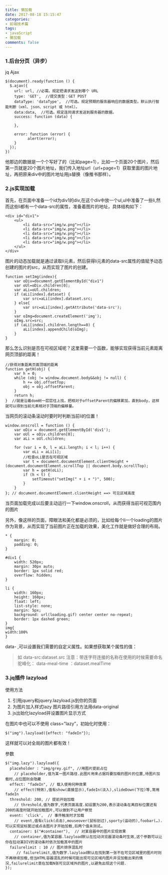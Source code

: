 ```yaml
---
title: 懒加载
date: 2017-08-18 15:15:47
categories:
- 前端技术篇
tags:
- javaScript
- 懒加载
comments: false
---
```


### 1.后台分页（异步）
jq Ajax


```
$(document).ready(function () {
  $.ajax({
    url: url, //必需。规定把请求发送到哪个 URL
    type: 'GET',  //提交类型：GET POST
    dataType: 'dataType',  //可选。规定预期的服务器响应的数据类型。默认执行智能判断（xml、json、script 或 html）。
    data:data,  //可选。规定连同请求发送到服务器的数据。
    success: function (data) {
    
    },

    error: function (error) {
          alert(error);
    }
  });
})
```

他那边的数据是一个个写好了的（比如page=1），比如一个页面20个图片，然后第一页就是20个图片地址，我们传入地址url（url+page=1）获取里面的图片地址，再把原来div中的图片地址用js替换（像推书那样）。

### 2.js实现加载
首先，在页面中准备一个id为div1的div,在这个div中放一个ul,ul中准备了一些li,然而这些li都有一个data-src的属性，准备着图片的地址，具体结构如下：


```
<div id="div1">
    <ul>
        <li data-src="img/w.png"></li>
        <li data-src="img/w.png"></li>
        <li data-src="img/w.png"></li>
        <li data-src="img/w.png"></li>
        <li data-src="img/w.png"></li>
    </ul>
</div>
```

图片的动态加载就是通过读取li元素，然后获得li元素的data-src属性的值赋予动态创建的图片的src，从而实现了图片的创建。


```
function setImg(index){
    var oDiv=document.getElementById("div1")
    var oUl=oDiv.children[0];
    var aLi=oUl.children;
    if (aLi[index].dataset) {
        var src=aLi[index].dataset.src;
    } else{
        var src=aLi[index].getAttribute('data-src');
    }
    var oImg=document.createElement('img');
    oImg.src=src;
    if (aLi[index].children.length==0) {
        aLi[index].appendChild(oImg); 
    }
}
```

那么怎么识别是否在可视区域呢？这里需要一个函数，能够实现获得当前元素距离网页顶部的距离！


```
//获得对象距离页面顶端的距离  
function getH(obj) {  
    var h = 0;  
    while (obj != window.document.body&&obj != null) {  
        h += obj.offsetTop;  
        obj = obj.offsetParent;  
    }  
    return h;  
}  //就是沿着dom树一层层往上找，把相对于offsetParent的偏移累加，直到body，这样就可以得到当前元素相对于顶端的偏移量。
```

当网页的滚动条滚动时要时时判断当前li的位置！


```
window.onscroll = function () {
    var oDiv = document.getElementById('div1');
    var oUl = oDiv.children[0];
    var aLi = oUl.children;

    for (var i = 0, l = aLi.length; i < l; i++) {
        var oLi = aLi[i];
        //检查oLi是否在可视区域
        var t = document.documentElement.clientHeight + (document.documentElement.scrollTop || document.body.scrollTop);
        var h = getH(oLi);
        if (h < t) {
            setTimeout("setImg(" + i + ")", 500);
        }
    }
}; // document.documentElement.clientHeight ==> 可见区域高度
```

当页面加载完成以后要主动运行一下window.onscroll，从而获得当前可视范围内的图片

另外，像这样的页面，障眼法和美化都是必须的，比如给每个li一个loading的图片作为背景，从而实现了当前图片正在加载的效果，美化工作就是做好合理的布局。


```
* {
    margin: 0;
    padding: 0;
}

#div1 {
    width: 520px;
    margin: 30px auto;
    border: 1px solid red;
    overflow: hidden;
}

li {
    width: 160px;
    height: 160px;
    float: left;
    list-style: none;
    margin: 5px;
    background: url(loading.gif) center center no-repeat;
    border: 1px dashed green;
}
img{
width:100%
}
```

data- ,可以设置我们需要的自定义属性。如果想获取某个属性的值：

> 如 data-src:dataset.src
> 注意：带连字符连接的名称在使用的时候需要命名驼峰化： data-meal-time ：dataset.mealTime

### 3.jq插件 lazyload
使用方法
1. 引用jquery和jquery.lazyload.js到你的页面
1. 为图片加入样式lazy 图片路径引用方法用data-original
1. js出始化lazyload并设置图片显示方式

在图片中也可以不使用 class=”lazy”，初始化时使用：


```
$("img").lazyload({effect: "fadeIn"});
```

这样就可以对全局的图片都有效！

参数

```
$("img.lazy").lazyload({
  placeholder : "img/grey.gif", //用图片提前占位
    // placeholder,值为某一图片路径.此图片用来占据将要加载的图片的位置,待图片加载时,占位图则会隐藏
  effect: "fadeIn", // 载入使用何种效果
    // effect(特效),值有show(直接显示),fadeIn(淡入),slideDown(下拉)等,常用fadeIn
  threshold: 200, // 提前开始加载
    // threshold,值为数字,代表页面高度.如设置为200,表示滚动条在离目标位置还有200的高度时就开始加载图片,可以做到不让用户察觉
  event: 'click',  // 事件触发时才加载
    // event,值有click(点击),mouseover(鼠标划过),sporty(运动的),foobar(…).可以实现鼠标莫过或点击图片才开始加载,后两个值未测试…
  container: $("#container"),  // 对某容器中的图片实现效果
    // container,值为某容器.lazyload默认在拉动浏览器滚动条时生效,这个参数可以让你在拉动某DIV的滚动条时依次加载其中的图片
  failurelimit : 10 // 图片排序混乱时
     // failurelimit,值为数字.lazyload默认在找到第一张不在可见区域里的图片时则不再继续加载,但当HTML容器混乱的时候可能出现可见区域内图片并没加载出来的情况,failurelimit意在加载N张可见区域外的图片,以避免出现这个问题.
});
```
